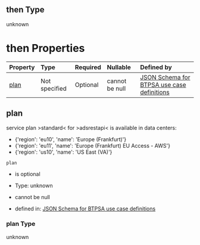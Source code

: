## then Type

unknown

# then Properties

| Property      | Type          | Required | Nullable       | Defined by                                                                                                                                                                                                                                    |
| :------------ | :------------ | :------- | :------------- | :-------------------------------------------------------------------------------------------------------------------------------------------------------------------------------------------------------------------------------------------- |
| [plan](#plan) | Not specified | Optional | cannot be null | [JSON Schema for BTPSA use case definitions](btpsa-usecase-properties-services-items-allof-1-then-allof-3-then-allof-0-then-properties-plan.md "undefined#/properties/services/items/allOf/1/then/allOf/3/then/allOf/0/then/properties/plan") |

## plan

service plan >standard< for >adsrestapi< is available in data centers:

*   {'region': 'eu10', 'name': 'Europe (Frankfurt)'}
*   {'region': 'eu11', 'name': 'Europe (Frankfurt) EU Access - AWS'}
*   {'region': 'us10', 'name': 'US East (VA)'}

`plan`

*   is optional

*   Type: unknown

*   cannot be null

*   defined in: [JSON Schema for BTPSA use case definitions](btpsa-usecase-properties-services-items-allof-1-then-allof-3-then-allof-0-then-properties-plan.md "undefined#/properties/services/items/allOf/1/then/allOf/3/then/allOf/0/then/properties/plan")

### plan Type

unknown
